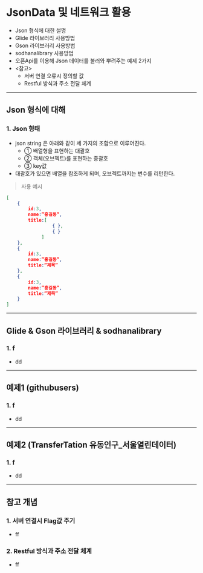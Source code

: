 # JsonData 및 네트워크 활용
  - Json 형식에 대한 설명
  - Glide 라이브러리 사용방법
  - Gson 라이브러리 사용방법
  - sodhanalibrary 사용방법
  - 오픈Api를 이용해 Json 데이터를 불러와 뿌려주는 예제 2가지
  - <참고>
    - 서버 연결 오류시 정의할 값
    - Restful 방식과 주소 전달 체계

---

## Json 형식에 대해
  ### 1. Json 형태
  - json string 은 아래와 같이 세 가지의 조합으로 이루어진다.
    - ① 배열형을 표현하는 대괄호
    - ② 객체(오브젝트)를 표현하는 중괄호
    - ③ key값
  - 대괄호가 있으면 배열을 참조하게 되며, 오브젝트까지는 변수를 리턴한다.

  > 사용 예시

  ```json
  [
      {
          id:3,
          name:”홍길동”,
          title:[
        	       { },
        	       { }
               ]
      },
      {
          id:3,
          name:”홍길동”,
          title:”제목”
      },
      {
          id:3,
          name:”홍길동”,
          title:”제목”
      }
  ]
  ```


---

## Glide & Gson 라이브러리 & sodhanalibrary
  ### 1. f
  - dd


---

## 예제1 (githubusers)
  ### 1. f
  - dd


---

## 예제2 (TransferTation 유동인구_서울열린데이터)
  ### 1. f
  - dd


---

## 참고 개념

  ### 1. 서버 연결시 Flag값 주기
  - ff

  ### 2. Restful 방식과 주소 전달 체계
  - ff
